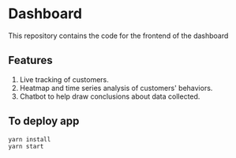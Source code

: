 # Dashboard

This repository contains the code for the frontend of the dashboard

## Features

1. Live tracking of customers.
2. Heatmap and time series analysis of customers' behaviors.
3. Chatbot to help draw conclusions about data collected.

## To deploy app

```
yarn install
yarn start
```
